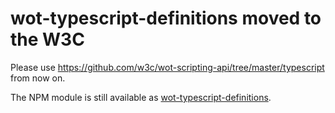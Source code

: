 # wot-typescript-definitions moved to the W3C

Please use https://github.com/w3c/wot-scripting-api/tree/master/typescript from now on.

The NPM module is still available as [wot-typescript-definitions](https://www.npmjs.com/package/wot-typescript-definitions).

